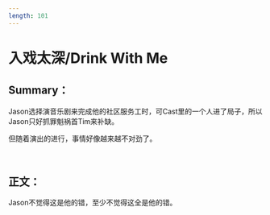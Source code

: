 ```yaml
---
length: 101
---
```


# 入戏太深/Drink With Me

## Summary：

Jason选择演音乐剧来完成他的社区服务工时，可Cast里的一个人进了局子，所以Jason只好抓罪魁祸首Tim来补缺。

但随着演出的进行，事情好像越来越不对劲了。

<br>

## 正文：

Jason不觉得这是他的错，至少不觉得这全是他的错。

